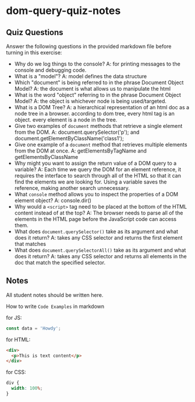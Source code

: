 # dom-query-quiz-notes

## Quiz Questions

Answer the following questions in the provided markdown file before turning in this exercise:

- Why do we log things to the console?
  A: for printing messages to the console and debugging code.
- What is a "model"?
  A: model defines the data structure
- Which "document" is being referred to in the phrase Document Object Model?
  A: the document is what allows us to manipulate the html
- What is the word "object" referring to in the phrase Document Object Model?
  A: the object is whichever node is being used/targeted.
- What is a DOM Tree?
  A: a hierarchical representation of an html doc as a node tree in a browser. according to dom tree, every html tag is an object. every element is a node in the tree.
- Give two examples of `document` methods that retrieve a single element from the DOM.
  A: document.querySelector('p'); and document.getElementByClassName('class1');
- Give one example of a `document` method that retrieves multiple elements from the DOM at once.
  A: getElementsByTagName and getElementsByClassName
- Why might you want to assign the return value of a DOM query to a variable?
  A: Each time we query the DOM for an element reference, it requires the interface to search through all of the HTML so that it can find the elements we are looking for. Using a variable saves the reference, making another search unnecessary.
- What `console` method allows you to inspect the properties of a DOM element object?
  A: console.dir()
- Why would a `<script>` tag need to be placed at the bottom of the HTML content instead of at the top?
  A: The browser needs to parse all of the elements in the HTML page before the JavaScript code can access them.
- What does `document.querySelector()` take as its argument and what does it return?
  A: takes any CSS selector and returns the first element that matches
- What does `document.querySelectorAll()` take as its argument and what does it return?
  A: takes any CSS selector and returns all elements in the doc that match the specified selector.

## Notes

All student notes should be written here.

How to write `Code Examples` in markdown

for JS:

```javascript
const data = 'Howdy';
```

for HTML:

```html
<div>
  <p>This is text content</p>
</div>
```

for CSS:

```css
div {
  width: 100%;
}
```
